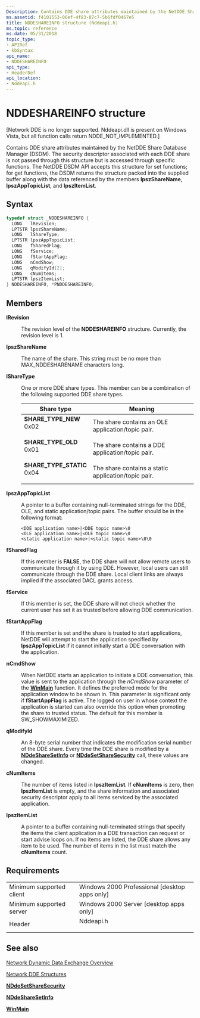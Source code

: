 ```yaml
---
Description: Contains DDE share attributes maintained by the NetDDE Share Database Manager (DSDM).
ms.assetid: f4101553-06ef-4f83-87c7-5b6fdf0467e5
title: NDDESHAREINFO structure (Nddeapi.h)
ms.topic: reference
ms.date: 05/31/2018
topic_type: 
- APIRef
- kbSyntax
api_name: 
- NDDESHAREINFO
api_type: 
- HeaderDef
api_location: 
- Nddeapi.h
---
```


# NDDESHAREINFO structure

\[Network DDE is no longer supported. Nddeapi.dll is present on Windows Vista, but all function calls return NDDE\_NOT\_IMPLEMENTED.\]

Contains DDE share attributes maintained by the NetDDE Share Database Manager (DSDM). The security descriptor associated with each DDE share is not passed through this structure but is accessed through specific functions. The NetDDE DSDM API accepts this structure for set functions; for get functions, the DSDM returns the structure packed into the supplied buffer along with the data referenced by the members **lpszShareName**, **lpszAppTopicList**, and **lpszItemList**.

## Syntax


```C++
typedef struct _NDDESHAREINFO {
  LONG   lRevision;
  LPTSTR lpszShareName;
  LONG   lShareType;
  LPTSTR lpszAppTopicList;
  LONG   fSharedFlag;
  LONG   fService;
  LONG   fStartAppFlag;
  LONG   nCmdShow;
  LONG   qModifyId[2];
  LONG   cNumItems;
  LPTSTR lpszItemList;
} NDDESHAREINFO, *PNDDESHAREINFO;
```



## Members

<dl> <dt>

**lRevision**
</dt> <dd>

The revision level of the **NDDESHAREINFO** structure. Currently, the revision level is 1.

</dd> <dt>

**lpszShareName**
</dt> <dd>

The name of the share. This string must be no more than MAX\_NDDESHARENAME characters long.

</dd> <dt>

**lShareType**
</dt> <dd>

One or more DDE share types. This member can be a combination of the following supported DDE share types.



| Share type                                                                                                                                                                                                                           | Meaning                                                        |
|--------------------------------------------------------------------------------------------------------------------------------------------------------------------------------------------------------------------------------------|----------------------------------------------------------------|
| <span id="SHARE_TYPE_NEW"></span><span id="share_type_new"></span><dl> <dt>**SHARE\_TYPE\_NEW**</dt> <dt>0x02</dt> </dl>          | The share contains an OLE application/topic pair.<br/>   |
| <span id="SHARE_TYPE_OLD"></span><span id="share_type_old"></span><dl> <dt>**SHARE\_TYPE\_OLD**</dt> <dt>0x01</dt> </dl>          | The share contains a DDE application/topic pair.<br/>    |
| <span id="SHARE_TYPE_STATIC"></span><span id="share_type_static"></span><dl> <dt>**SHARE\_TYPE\_STATIC**</dt> <dt>0x04</dt> </dl> | The share contains a static application/topic pair.<br/> |



 

</dd> <dt>

**lpszAppTopicList**
</dt> <dd>

A pointer to a buffer containing null-terminated strings for the DDE, OLE, and static application/topic pairs. The buffer should be in the following format:

``` syntax
<DDE application name>|<DDE topic name>\0
<OLE application name>|<OLE topic name>\0
<static application name>|<static topic name>\0\0
```

</dd> <dt>

**fSharedFlag**
</dt> <dd>

If this member is **FALSE**, the DDE share will not allow remote users to communicate through it by using DDE. However, local users can still communicate through the DDE share. Local client links are always implied if the associated DACL grants access.

</dd> <dt>

**fService**
</dt> <dd>

If this member is set, the DDE share will not check whether the current user has set it as trusted before allowing DDE communication.

</dd> <dt>

**fStartAppFlag**
</dt> <dd>

If this member is set and the share is trusted to start applications, NetDDE will attempt to start the application specified by **lpszAppTopicList** if it cannot initially start a DDE conversation with the application.

</dd> <dt>

**nCmdShow**
</dt> <dd>

When NetDDE starts an application to initiate a DDE conversation, this value is sent to the application through the *nCmdShow* parameter of the [**WinMain**](https://msdn.microsoft.com/library/ms633559(v=VS.85).aspx) function. It defines the preferred mode for the application window to be shown in. This parameter is significant only if **fStartAppFlag** is active. The logged on user in whose context the application is started can also override this option when promoting the share to trusted status. The default for this member is SW\_SHOWMAXIMIZED.

</dd> <dt>

**qModifyId**
</dt> <dd>

An 8-byte serial number that indicates the modification serial number of the DDE share. Every time the DDE share is modified by a [**NDdeShareSetInfo**](nddesharesetinfo.md) or [**NDdeSetShareSecurity**](nddesetsharesecurity.md) call, these values are changed.

</dd> <dt>

**cNumItems**
</dt> <dd>

The number of items listed in **lpszItemList**. If **cNumItems** is zero, then **lpszItemList** is empty, and the share information and associated security descriptor apply to all items serviced by the associated application.

</dd> <dt>

**lpszItemList**
</dt> <dd>

A pointer to a buffer containing null-terminated strings that specify the items the client application in a DDE transaction can request or start advise loops on. If no items are listed, the DDE share allows any item to be used. The number of items in the list must match the **cNumItems** count.

</dd> </dl>

## Requirements



|                                     |                                                                                      |
|-------------------------------------|--------------------------------------------------------------------------------------|
| Minimum supported client<br/> | Windows 2000 Professional \[desktop apps only\]<br/>                           |
| Minimum supported server<br/> | Windows 2000 Server \[desktop apps only\]<br/>                                 |
| Header<br/>                   | <dl> <dt>Nddeapi.h</dt> </dl> |



## See also

<dl> <dt>

[Network Dynamic Data Exchange Overview](network-dynamic-data-exchange.md)
</dt> <dt>

[Network DDE Structures](network-dde-structures.md)
</dt> <dt>

[**NDdeSetShareSecurity**](nddesetsharesecurity.md)
</dt> <dt>

[**NDdeShareSetInfo**](nddesharesetinfo.md)
</dt> <dt>

[**WinMain**](https://msdn.microsoft.com/library/ms633559(v=VS.85).aspx)
</dt> </dl>

 

 




